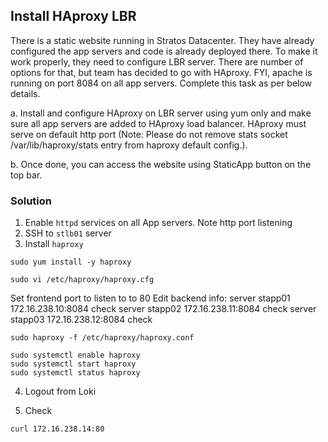 ## Install HAproxy LBR

There is a static website running in Stratos Datacenter. They have already configured the app servers and code is already deployed there. To make it work properly, they need to configure LBR server. There are number of options for that, but team has decided to go with HAproxy. FYI, apache is running on port 8084 on all app servers. Complete this task as per below details.



a. Install and configure HAproxy on LBR server using yum only and make sure all app servers are added to HAproxy load balancer. HAproxy must serve on default http port (Note: Please do not remove stats socket /var/lib/haproxy/stats entry from haproxy default config.).

b. Once done, you can access the website using StaticApp button on the top bar.

### Solution
1. Enable ```httpd``` services on all App servers. Note http port listening
2. SSH to ```stlb01``` server
3. Install ```haproxy```
```
sudo yum install -y haproxy
```
```
sudo vi /etc/haproxy/haproxy.cfg
```
Set frontend port to listen to to 80
Edit backend info:
server stapp01 172.16.238.10:8084 check
server stapp02 172.16.238.11:8084 check
server stapp03 172.16.238.12:8084 check

```
sudo haproxy -f /etc/haproxy/haproxy.conf
```
```
sudo systemctl enable haproxy 
sudo systemctl start haproxy 
sudo systemctl status haproxy 
```
4. Logout from Loki

5. Check
```
curl 172.16.238.14:80
```